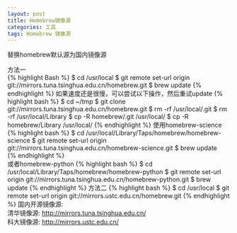 ```yaml
---
layout: post
title: Homebrew镜像源
categories: 工具
tags: Homebrew 镜像源
---
```

替换homebrew默认源为国内镜像源  

方法一  
{% highlight Bash %}
$ cd /usr/local
$ git remote set-url origin git://mirrors.tuna.tsinghua.edu.cn/homebrew.git
$ brew update
{% endhighlight %}
如果速度还是很慢，可以尝试以下操作，然后重试update
{% highlight bash %}
$ cd ~/tmp
$ git clone git://mirrors.tuna.tsinghua.edu.cn/homebrew.git
$ rm -rf /usr/local/.git
$ rm -rf /usr/local/Library
$ cp -R homebrew/.git /usr/local/
$ cp -R homebrew/Library /usr/local/
{% endhighlight %}
使用homebrew-science
{% highlight bash %}
$ cd /usr/local/Library/Taps/homebrew/homebrew-science
$ git remote set-url origin git://mirrors.tuna.tsinghua.edu.cn/homebrew-science.git
$ brew update  
{% endhighlight %}  
或者homebrew-python
{% highlight bash %}
$ cd /usr/local/Library/Taps/homebrew/homebrew-python
$ git remote set-url origin git://mirrors.tuna.tsinghua.edu.cn/homebrew-python.git
$ brew update
{% endhighlight %} 
方法二
{% highlight bash %}
$ cd /usr/local
$ git remote set-url origin git://mirrors.ustc.edu.cn/homebrew.git
{% endhighlight %} 
国内开源镜像源:  
清华镜像源: http://mirrors.tuna.tsinghua.edu.cn/  
科大镜像源: http://mirrors.ustc.edu.cn/  